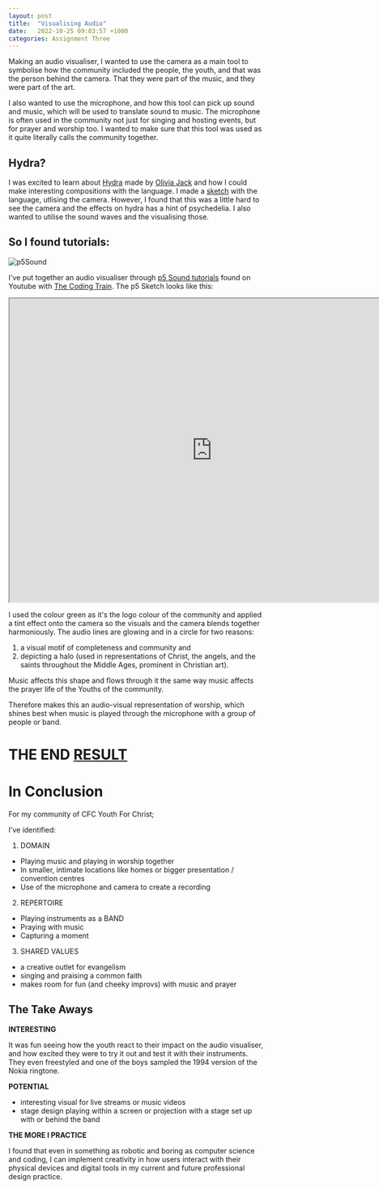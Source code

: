 ```yaml
---
layout: post
title:  "Visualising Audio"
date:   2022-10-25 09:03:57 +1000
categories: Assignment Three
---
```

Making an audio visualiser, I wanted to use the camera as a main tool to symbolise how the community included the people, the youth, and that was the person behind the camera. That they were part of the music, and they were part of the art.

I also wanted to use the microphone, and how this tool can pick up sound and music, which will be used to translate sound to music. The microphone is often used in the community not just for singing and hosting events, but for prayer and worship too. I wanted to make sure that this tool was used as it quite literally calls the community together.

## Hydra?

I was excited to learn about [Hydra](https://hydra.ojack.xyz/) made by [Olivia Jack](https://ojack.xyz/) and how I could make interesting compositions with the language. I made a [sketch](https://hydra.ojack.xyz/?sketch_id=VznhJoy0cYV8s9XO) with the language, utlising the camera. However, I found that this was a little hard to see the camera and the effects on hydra has a hint of psychedelia. I also wanted to utilise the sound waves and the visualising those.

## So I found tutorials:

![p5Sound](https://i.ytimg.com/vi/Pn1g1wjxl_0/hqdefault.jpg?sqp=-oaymwEXCNACELwBSFryq4qpAwkIARUAAIhCGAE=&rs=AOn4CLCXKrPMSsOb2krhmy-mh0EGHmGdOg)

I've put together an audio visualiser through [p5 Sound tutorials](https://youtube.com/playlist?list=PLRqwX-V7Uu6aFcVjlDAkkGIixw70s7jpW) found on Youtube with [The Coding Train](https://www.youtube.com/c/TheCodingTrain). The p5 Sketch looks like this:
<iframe src="https://editor.p5js.org/mariakatrina/full/EuWU5Ly1r" width=800 height=600></iframe>

I used the colour green as it's the logo colour of the community and applied a tint effect onto the camera so the visuals and the camera blends together harmoniously. The audio lines are glowing and in a circle for two reasons:
1. a visual motif of completeness and community and 
2. depicting a halo (used in representations of Christ, the angels, and the saints throughout the Middle Ages, prominent in Christian art).

Music affects this shape and flows through it the same way music affects the prayer life of the Youths of the community.

Therefore makes this an audio-visual representation of worship, which shines best when music is played through the microphone with a group of people or band.

# THE END [RESULT](https://drive.google.com/file/d/1jO6k8lQNz2aFYwRm5-pnuxjuMEkhwwb8/view?usp=share_link)

# In Conclusion

For my community of CFC Youth For Christ;

I've identified:
1. DOMAIN 
  * Playing music and playing in worship together
  * In smaller, intimate locations like homes or bigger presentation / convention centres
  * Use of the microphone and camera to create a recording
2. REPERTOIRE  
  * Playing instruments as a BAND
  * Praying with music
  * Capturing a moment
3. SHARED VALUES
  * a creative outlet for evangelism 
  * singing and praising a common faith
  * makes room for fun (and cheeky improvs) with music and prayer

## The Take Aways

**INTERESTING**

It was fun seeing how the youth react to their impact on the audio visualiser, and how excited they were to try it out and test it with their instruments. They even freestyled and one of the boys sampled the 1994 version of the Nokia ringtone.

**POTENTIAL**
*  interesting visual for live streams or music videos
*  stage design playing within a screen or projection with a stage set up with or behind the band

**THE MORE I PRACTICE**

I found that even in something as robotic and boring as computer science and coding, I can implement creativity in how users interact with their physical devices and digital tools in my current and future professional design practice.



